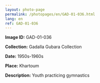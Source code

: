 ```yaml
---
layout: photo-page
permalink: /photopages/en/GAD-01-036.html
lang: en
ref: GAD-01-036
---
```


**Image ID:** GAD-01-036

**Collection:** Gadalla Gubara Collection

**Date:** 1950s-1960s

**Place:** Khartoum

**Description:** Youth practicing gymnastics
